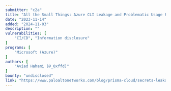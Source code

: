 ```yaml
---
submitter: "c2a"
title: "All the Small Things: Azure CLI Leakage and Problematic Usage Patterns"
date: "2023-11-14"
added: "2024-11-03"
description: ""
vulnerabilities: [
    "CI/CD", "Information disclosure"
]
programs: [
    "Microsoft (Azure)"
]
authors: [
    "Aviad Hahami (@_0xffd)"
]
bounty: "undisclosed"
link: "https://www.paloaltonetworks.com/blog/prisma-cloud/secrets-leakage-user-error-azure-cli/"
---
```




